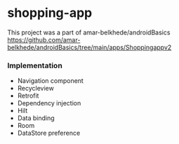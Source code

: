 # shopping-app

This project was a part of amar-belkhede/androidBasics https://github.com/amar-belkhede/androidBasics/tree/main/apps/Shoppingappv2

### Implementation
- Navigation component
- Recycleview
- Retrofit
- Dependency injection
- Hilt
- Data binding
- Room 
- DataStore preference

